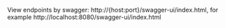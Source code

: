 View endpoints by swagger: http://{host:port}/swagger-ui/index.html, 
for example http://localhost:8080/swagger-ui/index.html